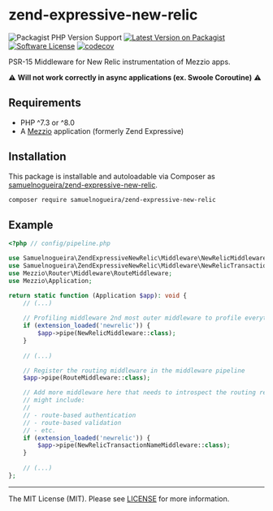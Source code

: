 # zend-expressive-new-relic

![Packagist PHP Version Support](https://img.shields.io/packagist/php-v/samuelnogueira/zend-expressive-new-relic)
[![Latest Version on Packagist][ico-version]][link-packagist]
[![Software License][ico-license]](LICENSE)
[![codecov](https://codecov.io/gh/samuelnogueira/zend-expressive-new-relic/branch/master/graph/badge.svg?token=L7P7H5TW2R)](https://codecov.io/gh/samuelnogueira/zend-expressive-new-relic)

PSR-15 Middleware for New Relic instrumentation of Mezzio apps.

:warning: **Will not work correctly in async applications (ex. Swoole Coroutine)** :warning:

## Requirements

* PHP ^7.3 or ^8.0
* A [Mezzio](https://docs.mezzio.dev/mezzio/) application (formerly Zend Expressive) 

## Installation

This package is installable and autoloadable via Composer as [samuelnogueira/zend-expressive-new-relic](https://packagist.org/packages/samuelnogueira/zend-expressive-new-relic).

```sh
composer require samuelnogueira/zend-expressive-new-relic
```

## Example
```php
<?php // config/pipeline.php

use Samuelnogueira\ZendExpressiveNewRelic\Middleware\NewRelicMiddleware;
use Samuelnogueira\ZendExpressiveNewRelic\Middleware\NewRelicTransactionNameMiddleware;
use Mezzio\Router\Middleware\RouteMiddleware;
use Mezzio\Application;

return static function (Application $app): void {
    // (...)
    
    // Profiling middleware 2nd most outer middleware to profile everything
    if (extension_loaded('newrelic')) {
        $app->pipe(NewRelicMiddleware::class);
    }
    
    // (...)

    // Register the routing middleware in the middleware pipeline
    $app->pipe(RouteMiddleware::class);

    // Add more middleware here that needs to introspect the routing results; this
    // might include:
    //
    // - route-based authentication
    // - route-based validation
    // - etc.
    if (extension_loaded('newrelic')) {
        $app->pipe(NewRelicTransactionNameMiddleware::class);
    }
    
    // (...)
};
```

---

The MIT License (MIT). Please see [LICENSE](LICENSE) for more information.

[ico-version]: https://img.shields.io/packagist/v/samuelnogueira/zend-expressive-new-relic.svg?style=flat-square
[ico-license]: https://img.shields.io/badge/license-MIT-brightgreen.svg?style=flat-square
[link-packagist]: https://packagist.org/packages/samuelnogueira/zend-expressive-new-relic
